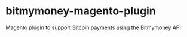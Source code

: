 bitmymoney-magento-plugin
=========================

Magento plugin to support Bitcoin payments using the Bitmymoney API
